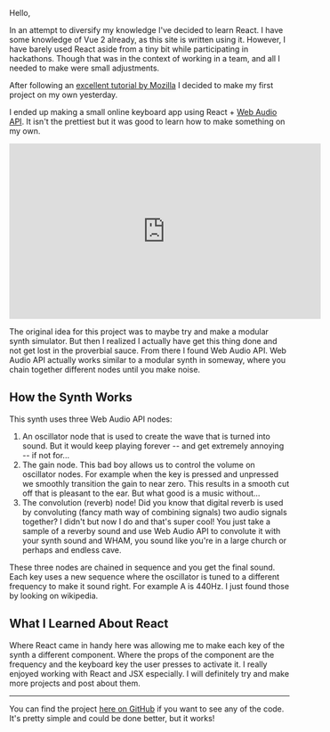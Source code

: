 Hello,

In an attempt to diversify my knowledge I've decided to learn React. I have some knowledge of Vue 2 already, as this site is written using it. However, I have barely used React aside from a tiny bit while participating in hackathons. Though that was in the context of working in a team, and all I needed to make were small adjustments.

After following an [excellent tutorial by Mozilla](https://developer.mozilla.org/en-US/docs/Learn/Tools_and_testing/Client-side_JavaScript_frameworks/React_getting_started) I decided to make my first project on my own yesterday.

I ended up making a small online keyboard app using React + [Web Audio API](https://developer.mozilla.org/en-US/docs/Web/API/Web_Audio_API). It isn't the prettiest but it was good to learn how to make something on my own.

<iframe width="560" height="315" src="https://www.youtube.com/embed/z3DBrFUJagE" title="YouTube video player" frameborder="0" allow="accelerometer; autoplay; clipboard-write; encrypted-media; gyroscope; picture-in-picture; web-share" allowfullscreen></iframe>

The original idea for this project was to maybe try and make a modular synth simulator. But then I realized I actually have get this thing done and not get lost in the proverbial sauce. From there I found Web Audio API. Web Audio API actually works similar to a modular synth in someway, where you chain together different nodes until you make noise.

## How the Synth Works

This synth uses three Web Audio API nodes:

1. An oscillator node that is used to create the wave that is turned into sound. But it would keep playing forever -- and get extremely annoying -- if not for...
2. The gain node. This bad boy allows us to control the volume on oscillator nodes. For example when the key is pressed and unpressed we smoothly transition the gain to near zero. This results in a smooth cut off that is pleasant to the ear. But what good is a music without...
3. The convolution (reverb) node! Did you know that digital reverb is used by convoluting (fancy math way of combining signals) two audio signals together? I didn't but now I do and that's super cool! You just take a sample of a reverby sound and use Web Audio API to convolute it with your synth sound and WHAM, you sound like you're in a large church or perhaps and endless cave.

These three nodes are chained in sequence and you get the final sound. Each key uses a new sequence where the oscillator is tuned to a different frequency to make it sound right. For example A is 440Hz. I just found those by looking on wikipedia.

## What I Learned About React

Where React came in handy here was allowing me to make each key of the synth a different component. Where the props of the component are the frequency and the keyboard key the user presses to activate it. I really enjoyed working with React and JSX especially. I will definitely try and make more projects and post about them.

---

You can find the project [here on GitHub](https://github.com/JetSimon/synth-site) if you want to see any of the code. It's pretty simple and could be done better, but it works!